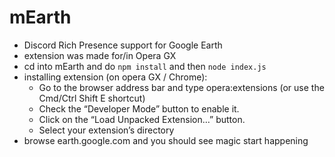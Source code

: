 # mEarth
- Discord Rich Presence support for Google Earth
- extension was made for/in Opera GX
- cd into mEarth and do `npm install` and then `node index.js`
- installing extension (on opera GX / Chrome): 
    - Go to the browser address bar and type opera:extensions (or use the Cmd/Ctrl Shift E shortcut)
    - Check the “Developer Mode” button to enable it.
    - Click on the “Load Unpacked Extension…” button.
    - Select your extension’s directory
- browse earth.google.com and you should see magic start happening
